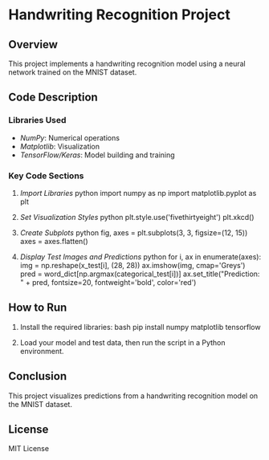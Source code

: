 # Handwriting Recognition Project

## Overview
This project implements a handwriting recognition model using a neural network trained on the MNIST dataset.

## Code Description

### Libraries Used
- *NumPy*: Numerical operations
- *Matplotlib*: Visualization
- *TensorFlow/Keras*: Model building and training

### Key Code Sections

1. *Import Libraries*
   python
   import numpy as np
   import matplotlib.pyplot as plt
   

2. *Set Visualization Styles*
   python
   plt.style.use('fivethirtyeight')
   plt.xkcd()
   

3. *Create Subplots*
   python
   fig, axes = plt.subplots(3, 3, figsize=(12, 15))
   axes = axes.flatten()
   

4. *Display Test Images and Predictions*
   python
   for i, ax in enumerate(axes):
       img = np.reshape(x_test[i], (28, 28))
       ax.imshow(img, cmap='Greys')
       pred = word_dict[np.argmax(categorical_test[i])]
       ax.set_title("Prediction: " + pred, fontsize=20, fontweight='bold', color='red')
   

## How to Run
1. Install the required libraries:
   bash
   pip install numpy matplotlib tensorflow
   
2. Load your model and test data, then run the script in a Python environment.

## Conclusion
This project visualizes predictions from a handwriting recognition model on the MNIST dataset.

## License
MIT License
